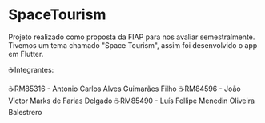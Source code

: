 # SpaceTourism

Projeto realizado como proposta da FIAP para nos avaliar semestralmente. Tivemos um tema chamado "Space Tourism", assim foi desenvolvido o app em Flutter.

☕️Integrantes: 

☕️RM85316 - Antonio Carlos Alves Guimarães Filho
☕️RM84596 - João Victor Marks de Farias Delgado
☕️RM85490 - Luís Fellipe Menedin Oliveira Balestrero
